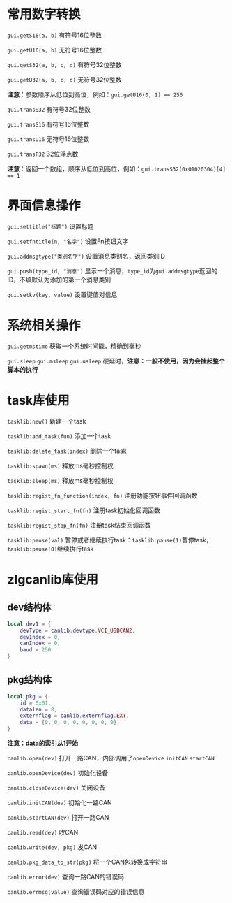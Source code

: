 # 常用数字转换

`gui.getS16(a, b)` 有符号16位整数

`gui.getU16(a, b)` 无符号16位整数

`gui.getS32(a, b, c, d)` 有符号32位整数

`gui.getU32(a, b, c, d)` 无符号32位整数

**注意**：参数顺序从低位到高位，例如：`gui.getU16(0, 1) == 256`

`gui.transS32` 有符号32位整数

`gui.transS16` 有符号16位整数

`gui.transU16` 无符号16位整数

`gui.transF32` 32位浮点数

**注意**：返回一个数组，顺序从低位到高位，例如：`gui.transS32(0x01020304)[4] == 1`

# 界面信息操作

`gui.settitle("标题")` 设置标题

`gui.setfntitle(n, "名字")` 设置Fn按钮文字

`gui.addmsgtype("类别名字")` 设置消息类别名，返回类别ID

`gui.push(type_id, "消息")` 显示一个消息，`type_id`为`gui.addmsgtype`返回的ID，不填默认为添加的第一个消息类别

`gui.setkv(key, value)` 设置键值对信息

# 系统相关操作

`gui.getmstime` 获取一个系统时间戳，精确到毫秒

`gui.sleep` `gui.msleep` `gui.usleep` 硬延时，**注意：一般不使用，因为会挂起整个脚本的执行**

# task库使用

`tasklib:new()` 新建一个task

`tasklib:add_task(fun)` 添加一个task

`tasklib:delete_task(index)` 删除一个task

`tasklib:spawn(ms)` 释放ms毫秒控制权

`tasklib:sleep(ms)` 释放ms毫秒控制权

`tasklib:regist_fn_function(index, fn)` 注册功能按钮事件回调函数

`tasklib:regist_start_fn(fn)` 注册task初始化回调函数

`tasklib:regist_stop_fn(fn)` 注册task结束回调函数

`tasklib:pause(val)` 暂停或者继续执行task：`tasklib:pause(1)`暂停task，`tasklib:pause(0)`继续执行task

# zlgcanlib库使用

## dev结构体

```lua
local dev1 = {
    devType = canlib.devtype.VCI_USBCAN2,
    devIndex = 0,
    canIndex = 0,
    baud = 250
}
```
## pkg结构体
```lua
local pkg = {
    id = 0x01,
    datalen = 8,
    externflag = canlib.externflag.EXT,
    data = {0, 0, 0, 0, 0, 0, 0, 0},
}
```
**注意：data的索引从1开始**

`canlib.open(dev)` 打开一路CAN，内部调用了`openDevice` `initCAN` `startCAN`

`canlib.openDevice(dev)` 初始化设备

`canlib.closeDevice(dev)` 关闭设备

`canlib.initCAN(dev)` 初始化一路CAN

`canlib.startCAN(dev)` 打开一路CAN

`canlib.read(dev)` 收CAN

`canlib.write(dev, pkg)` 发CAN

`canlib.pkg_data_to_str(pkg)` 将一个CAN包转换成字符串

`canlib.error(dev)` 查询一路CAN的错误码

`canlib.errmsg(value)` 查询错误码对应的错误信息
